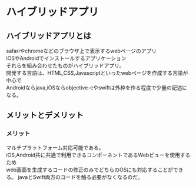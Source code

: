 # ハイブリッドアプリ
## ハイブリッドアプリとは
safariやchromeなどのブラウザ上で表示するwebページのアプリ  
iOSやAndroidでインストールするアプリケーション  
それらを組み合わせたものがハイブリッドアプリ。  
開発する言語は、HTML,CSS,Javascriptといったwebページを作成する言語が中心で  
Androidならjava,iOSならobjective-cやswiftは外枠を作る程度で少量の記述になる。  

## メリットとデメリット
### メリット
マルチプラットフォーム対応可能である。  
iOS,Android共に共通で利用できるコンポーネントであるWebビューを使用するため  
web画面を生成するコードの修正のみでどちらのOSにも対応することができる。
javaとSwift両方のコードを触る必要がなくなるのだ。
